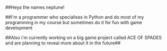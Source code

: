 

<!--
**NeptuneGishki/NeptuneGishki** is a ✨ _special_ ✨ repository because its `README.md` (this file) appears on your GitHub profile.

Here are some ideas to get you started:

- 🔭 I’m currently working on ...
- 🌱 I’m currently learning ...
- 👯 I’m looking to collaborate on ...
- 🤔 I’m looking for help with ...
- 💬 Ask me about ...
- 📫 How to reach me: ...
- 😄 Pronouns: ...
- ⚡ Fun fact: ...
-->

##Heya the names neptune!

##I'm a programmer who specialises in Python and do most of my programming in my course but sometimes do it for fun with game development

##Also i'm currently working on a big game project called ACE OF SPADES and are planning to reveal more about it in the future##
